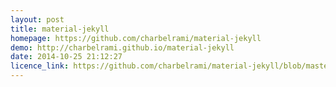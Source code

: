 ```yaml
---
layout: post
title: material-jekyll
homepage: https://github.com/charbelrami/material-jekyll
demo: http://charbelrami.github.io/material-jekyll
date: 2014-10-25 21:12:27
licence_link: https://github.com/charbelrami/material-jekyll/blob/master/LICENSE
---
```



